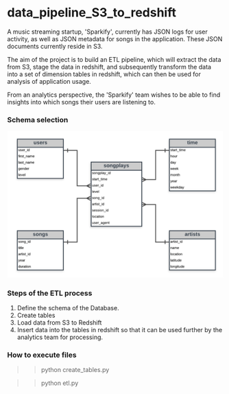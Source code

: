 # data_pipeline_S3_to_redshift

A music streaming startup, 'Sparkify', currently has JSON logs for user activity, as well as JSON metadata for songs in the application. These JSON documents currently reside in S3.

The aim of the project is to build an ETL pipeline, which will extract the data from S3, stage the data in redshift, and subsequently transform the data into a set of dimension tables in redshift, which can then be used for analysis of application usage.

From an analytics perspective, the 'Sparkify' team wishes to be able to find insights into which songs their users are listening to.

### Schema selection

![alt text](https://github.com/surbhithole/data_modelling_using_postgres/blob/main/sparkify_erd.png)

### Steps of the ETL process

1) Define the schema of the Database.
2) Create tables
3) Load data from S3 to Redshift
4) Insert data into the tables in redshift so that it can be used further by the analytics team for processing.

### How to execute files

>> python create_tables.py

>> python etl.py

